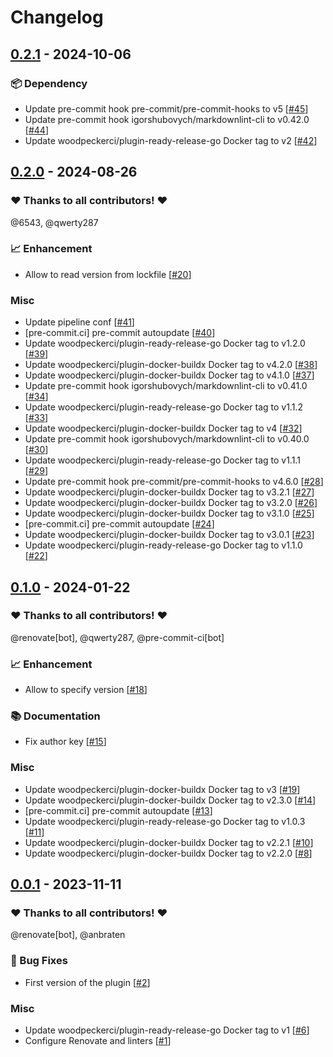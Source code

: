 # Changelog

## [0.2.1](https://github.com/woodpecker-ci/plugin-prettier/releases/tag/0.2.1) - 2024-10-06

### 📦️ Dependency

- Update pre-commit hook pre-commit/pre-commit-hooks to v5 [[#45](https://github.com/woodpecker-ci/plugin-prettier/pull/45)]
- Update pre-commit hook igorshubovych/markdownlint-cli to v0.42.0 [[#44](https://github.com/woodpecker-ci/plugin-prettier/pull/44)]
- Update woodpeckerci/plugin-ready-release-go Docker tag to v2 [[#42](https://github.com/woodpecker-ci/plugin-prettier/pull/42)]

## [0.2.0](https://github.com/woodpecker-ci/plugin-prettier/releases/tag/0.2.0) - 2024-08-26

### ❤️ Thanks to all contributors! ❤️

@6543, @qwerty287

### 📈 Enhancement

- Allow to read version from lockfile [[#20](https://github.com/woodpecker-ci/plugin-prettier/pull/20)]

### Misc

- Update pipeline conf [[#41](https://github.com/woodpecker-ci/plugin-prettier/pull/41)]
- [pre-commit.ci] pre-commit autoupdate [[#40](https://github.com/woodpecker-ci/plugin-prettier/pull/40)]
- Update woodpeckerci/plugin-ready-release-go Docker tag to v1.2.0 [[#39](https://github.com/woodpecker-ci/plugin-prettier/pull/39)]
- Update woodpeckerci/plugin-docker-buildx Docker tag to v4.2.0 [[#38](https://github.com/woodpecker-ci/plugin-prettier/pull/38)]
- Update woodpeckerci/plugin-docker-buildx Docker tag to v4.1.0 [[#37](https://github.com/woodpecker-ci/plugin-prettier/pull/37)]
- Update pre-commit hook igorshubovych/markdownlint-cli to v0.41.0 [[#34](https://github.com/woodpecker-ci/plugin-prettier/pull/34)]
- Update woodpeckerci/plugin-ready-release-go Docker tag to v1.1.2 [[#33](https://github.com/woodpecker-ci/plugin-prettier/pull/33)]
- Update woodpeckerci/plugin-docker-buildx Docker tag to v4 [[#32](https://github.com/woodpecker-ci/plugin-prettier/pull/32)]
- Update pre-commit hook igorshubovych/markdownlint-cli to v0.40.0 [[#30](https://github.com/woodpecker-ci/plugin-prettier/pull/30)]
- Update woodpeckerci/plugin-ready-release-go Docker tag to v1.1.1 [[#29](https://github.com/woodpecker-ci/plugin-prettier/pull/29)]
- Update pre-commit hook pre-commit/pre-commit-hooks to v4.6.0 [[#28](https://github.com/woodpecker-ci/plugin-prettier/pull/28)]
- Update woodpeckerci/plugin-docker-buildx Docker tag to v3.2.1 [[#27](https://github.com/woodpecker-ci/plugin-prettier/pull/27)]
- Update woodpeckerci/plugin-docker-buildx Docker tag to v3.2.0 [[#26](https://github.com/woodpecker-ci/plugin-prettier/pull/26)]
- Update woodpeckerci/plugin-docker-buildx Docker tag to v3.1.0 [[#25](https://github.com/woodpecker-ci/plugin-prettier/pull/25)]
- [pre-commit.ci] pre-commit autoupdate [[#24](https://github.com/woodpecker-ci/plugin-prettier/pull/24)]
- Update woodpeckerci/plugin-docker-buildx Docker tag to v3.0.1 [[#23](https://github.com/woodpecker-ci/plugin-prettier/pull/23)]
- Update woodpeckerci/plugin-ready-release-go Docker tag to v1.1.0 [[#22](https://github.com/woodpecker-ci/plugin-prettier/pull/22)]

## [0.1.0](https://github.com/woodpecker-ci/plugin-prettier/releases/tag/0.1.0) - 2024-01-22

### ❤️ Thanks to all contributors! ❤️

@renovate[bot], @qwerty287, @pre-commit-ci[bot]

### 📈 Enhancement

- Allow to specify version [[#18](https://github.com/woodpecker-ci/plugin-prettier/pull/18)]

### 📚 Documentation

- Fix author key [[#15](https://github.com/woodpecker-ci/plugin-prettier/pull/15)]

### Misc

- Update woodpeckerci/plugin-docker-buildx Docker tag to v3 [[#19](https://github.com/woodpecker-ci/plugin-prettier/pull/19)]
- Update woodpeckerci/plugin-docker-buildx Docker tag to v2.3.0 [[#14](https://github.com/woodpecker-ci/plugin-prettier/pull/14)]
- [pre-commit.ci] pre-commit autoupdate [[#13](https://github.com/woodpecker-ci/plugin-prettier/pull/13)]
- Update woodpeckerci/plugin-ready-release-go Docker tag to v1.0.3 [[#11](https://github.com/woodpecker-ci/plugin-prettier/pull/11)]
- Update woodpeckerci/plugin-docker-buildx Docker tag to v2.2.1 [[#10](https://github.com/woodpecker-ci/plugin-prettier/pull/10)]
- Update woodpeckerci/plugin-docker-buildx Docker tag to v2.2.0 [[#8](https://github.com/woodpecker-ci/plugin-prettier/pull/8)]

## [0.0.1](https://github.com/woodpecker-ci/plugin-prettier/releases/tag/0.0.1) - 2023-11-11

### ❤️ Thanks to all contributors! ❤️

@renovate[bot], @anbraten

### 🐛 Bug Fixes

- First version of the plugin [[#2](https://github.com/woodpecker-ci/plugin-prettier/pull/2)]

### Misc

- Update woodpeckerci/plugin-ready-release-go Docker tag to v1 [[#6](https://github.com/woodpecker-ci/plugin-prettier/pull/6)]
- Configure Renovate and linters [[#1](https://github.com/woodpecker-ci/plugin-prettier/pull/1)]
